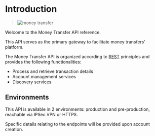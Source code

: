 <!-- Introduction -->

<h1 id="introduction">Introduction</h1>

<blockquote>
<p><img src="images/money_transfer.png" alt="money transfer" /></p>
</blockquote>

<p>Welcome to the Money Transfer API reference.</p>

<p>This API serves as the primary gateway to facilitate money transfers&rsquo; platform.</p>

<p>The Money Transfer API is organized according to <a href="https://en.wikipedia.org/wiki/Representational_state_transfer">REST</a> principles and provides the following functionalities:</p>

<ul>
<li>Process and retrieve transaction details</li>
<li>Account management services</li>
<li>Discovery services</li>
</ul>

<!-- End Introduction -->

<!-- Environments -->

<h2 id="environments">Environments</h2>

<p>This API is available in 2 environments: production and pre-production, reachable via IPSec VPN or HTTPS.</p>

<p>Specific details relating to the endpoints will be provided upon account creation.</p>

<!-- End Environments -->
